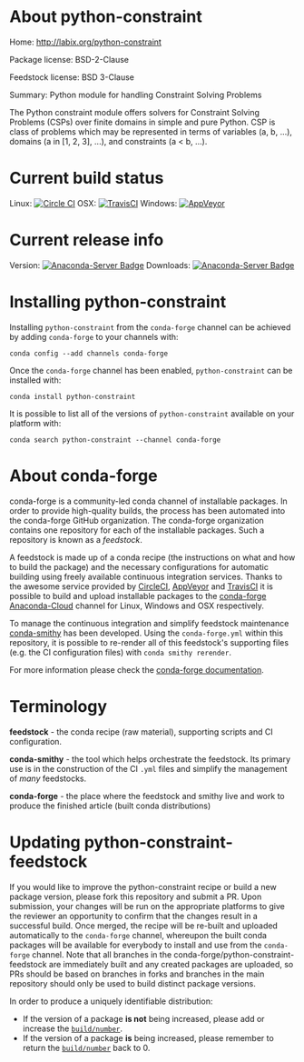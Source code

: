 About python-constraint
=======================

Home: http://labix.org/python-constraint

Package license: BSD-2-Clause

Feedstock license: BSD 3-Clause

Summary: Python module for handling Constraint Solving Problems

The Python constraint module offers solvers for Constraint Solving Problems
(CSPs) over finite domains in simple and pure Python. CSP is class of
problems which may be represented in terms of variables (a, b, ...),
domains (a in [1, 2, 3], ...), and constraints (a < b, ...).


Current build status
====================

Linux: [![Circle CI](https://circleci.com/gh/conda-forge/python-constraint-feedstock.svg?style=shield)](https://circleci.com/gh/conda-forge/python-constraint-feedstock)
OSX: [![TravisCI](https://travis-ci.org/conda-forge/python-constraint-feedstock.svg?branch=master)](https://travis-ci.org/conda-forge/python-constraint-feedstock)
Windows: [![AppVeyor](https://ci.appveyor.com/api/projects/status/github/conda-forge/python-constraint-feedstock?svg=True)](https://ci.appveyor.com/project/conda-forge/python-constraint-feedstock/branch/master)

Current release info
====================
Version: [![Anaconda-Server Badge](https://anaconda.org/conda-forge/python-constraint/badges/version.svg)](https://anaconda.org/conda-forge/python-constraint)
Downloads: [![Anaconda-Server Badge](https://anaconda.org/conda-forge/python-constraint/badges/downloads.svg)](https://anaconda.org/conda-forge/python-constraint)

Installing python-constraint
============================

Installing `python-constraint` from the `conda-forge` channel can be achieved by adding `conda-forge` to your channels with:

```
conda config --add channels conda-forge
```

Once the `conda-forge` channel has been enabled, `python-constraint` can be installed with:

```
conda install python-constraint
```

It is possible to list all of the versions of `python-constraint` available on your platform with:

```
conda search python-constraint --channel conda-forge
```


About conda-forge
=================

conda-forge is a community-led conda channel of installable packages.
In order to provide high-quality builds, the process has been automated into the
conda-forge GitHub organization. The conda-forge organization contains one repository
for each of the installable packages. Such a repository is known as a *feedstock*.

A feedstock is made up of a conda recipe (the instructions on what and how to build
the package) and the necessary configurations for automatic building using freely
available continuous integration services. Thanks to the awesome service provided by
[CircleCI](https://circleci.com/), [AppVeyor](http://www.appveyor.com/)
and [TravisCI](https://travis-ci.org/) it is possible to build and upload installable
packages to the [conda-forge](https://anaconda.org/conda-forge)
[Anaconda-Cloud](http://docs.anaconda.org/) channel for Linux, Windows and OSX respectively.

To manage the continuous integration and simplify feedstock maintenance
[conda-smithy](http://github.com/conda-forge/conda-smithy) has been developed.
Using the ``conda-forge.yml`` within this repository, it is possible to re-render all of
this feedstock's supporting files (e.g. the CI configuration files) with ``conda smithy rerender``.

For more information please check the [conda-forge documentation](https://conda-forge.org/docs/).

Terminology
===========

**feedstock** - the conda recipe (raw material), supporting scripts and CI configuration.

**conda-smithy** - the tool which helps orchestrate the feedstock.
                   Its primary use is in the construction of the CI ``.yml`` files
                   and simplify the management of *many* feedstocks.

**conda-forge** - the place where the feedstock and smithy live and work to
                  produce the finished article (built conda distributions)


Updating python-constraint-feedstock
====================================

If you would like to improve the python-constraint recipe or build a new
package version, please fork this repository and submit a PR. Upon submission,
your changes will be run on the appropriate platforms to give the reviewer an
opportunity to confirm that the changes result in a successful build. Once
merged, the recipe will be re-built and uploaded automatically to the
`conda-forge` channel, whereupon the built conda packages will be available for
everybody to install and use from the `conda-forge` channel.
Note that all branches in the conda-forge/python-constraint-feedstock are
immediately built and any created packages are uploaded, so PRs should be based
on branches in forks and branches in the main repository should only be used to
build distinct package versions.

In order to produce a uniquely identifiable distribution:
 * If the version of a package **is not** being increased, please add or increase
   the [``build/number``](http://conda.pydata.org/docs/building/meta-yaml.html#build-number-and-string).
 * If the version of a package **is** being increased, please remember to return
   the [``build/number``](http://conda.pydata.org/docs/building/meta-yaml.html#build-number-and-string)
   back to 0.